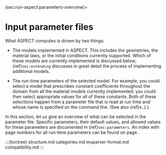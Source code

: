 (sec:run-aspect:parameters-overview)=
# Input parameter files

What ASPECT computes is driven by two things:

-   The models implemented in ASPECT. This
    includes the geometries, the material laws, or the initial conditions
    currently supported. Which of these models are currently implemented is
    discussed below; {ref}`sec:extending` discusses in great
    detail the process of implementing additional models.

-   The run-time parameters of the selected model. For example, you could select a model that prescribes
    constant coefficients throughout the domain from all the material models
    currently implemented; you could then select appropriate values for all of
    these constants. Both of these selections happen from a parameter file
    that is read at run time and whose name is specified on the command line.
    (See also {ref}`4.2`.)

In this section, let us give an overview of what can be selected in the
parameter file. Specific parameters, their default values, and allowed values
for these parameters are documented in {ref}`sec:parameters`.
An index with page numbers for all run-time parameters can be found on
page&nbsp;.



:::{toctree}
structure.md
categories.md
muparser-format.md
compatibility.md
:::
